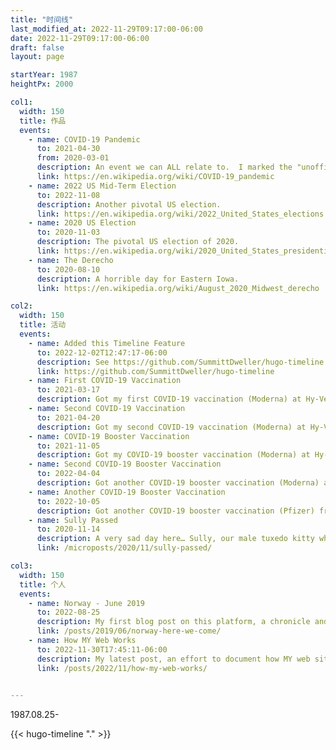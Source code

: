 ```yaml
---
title: "时间线"
last_modified_at: 2022-11-29T09:17:00-06:00
date: 2022-11-29T09:17:00-06:00
draft: false
layout: page

startYear: 1987
heightPx: 2000

col1:
  width: 150 
  title: 作品
  events: 
    - name: COVID-19 Pandemic
      to: 2021-04-30
      from: 2020-03-01
      description: An event we can ALL relate to.  I marked the "unofficial" end of the pandemic as April 30, 2021, about 10 days after my second COVID-19 vaccination.  That's when I felt it was "safe" to get back out in the world.
      link: https://en.wikipedia.org/wiki/COVID-19_pandemic
    - name: 2022 US Mid-Term Election
      to: 2022-11-08
      description: Another pivotal US election.
      link: https://en.wikipedia.org/wiki/2022_United_States_elections
    - name: 2020 US Election
      to: 2020-11-03
      description: The pivotal US election of 2020.
      link: https://en.wikipedia.org/wiki/2020_United_States_presidential_election
    - name: The Derecho
      to: 2020-08-10
      description: A horrible day for Eastern Iowa.
      link: https://en.wikipedia.org/wiki/August_2020_Midwest_derecho

col2:
  width: 150 
  title: 活动
  events: 
    - name: Added this Timeline Feature
      to: 2022-12-02T12:47:17-06:00
      description: See https://github.com/SummittDweller/hugo-timeline for the code.
      link: https://github.com/SummittDweller/hugo-timeline
    - name: First COVID-19 Vaccination
      to: 2021-03-17
      description: Got my first COVID-19 vaccination (Moderna) at Hy-Vee pharmacy in Toledo.
    - name: Second COVID-19 Vaccination
      to: 2021-04-20
      description: Got my second COVID-19 vaccination (Moderna) at Hy-Vee pharmacy in Toledo.
    - name: COVID-19 Booster Vaccination
      to: 2021-11-05
      description: Got my COVID-19 booster vaccination (Moderna) at Hy-Vee pharmacy in Toledo.
    - name: Second COVID-19 Booster Vaccination
      to: 2022-04-04
      description: Got another COVID-19 booster vaccination (Moderna) at Hy-Vee pharmacy in Toledo.
    - name: Another COVID-19 Booster Vaccination
      to: 2022-10-05
      description: Got another COVID-19 booster vaccination (Pfizer) from Grinnell Hy-Vee pharmacy compliments of their mobile clinic on campus at Grinnell College.
    - name: Sully Passed
      to: 2020-11-14
      description: A very sad day here… Sully, our male tuxedo kitty who was only about 8 years old has passed.
      link: /microposts/2020/11/sully-passed/

col3:
  width: 150 
  title: 个人
  events: 
    - name: Norway - June 2019
      to: 2022-08-25
      description: My first blog post on this platform, a chronicle and photos from an epic vacation in Norway.
      link: /posts/2019/06/norway-here-we-come/
    - name: How MY Web Works
      to: 2022-11-30T17:45:11-06:00
      description: My latest post, an effort to document how MY web sites are orgianized.
      link: /posts/2022/11/how-my-web-works/
  

---
```


1987.08.25-

{{< hugo-timeline "." >}}
